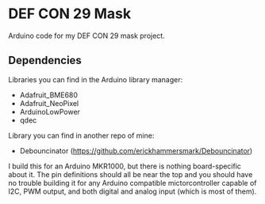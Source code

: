 # DEF CON 29 Mask

Arduino code for my DEF CON 29 mask project.

## Dependencies

Libraries you can find in the Arduino library manager:
   * Adafruit_BME680
   * Adafruit_NeoPixel
   * ArduinoLowPower
   * qdec

Library you can find in another repo of mine:
   * Debouncinator (https://github.com/erickhammersmark/Debouncinator)

I build this for an Arduino MKR1000, but there is nothing board-specific about it. The pin definitions should all be near the top and you should have no trouble building it for any Arduino compatible mictorcontroller capable of I2C, PWM output, and both digital and analog input (which is most of them).
